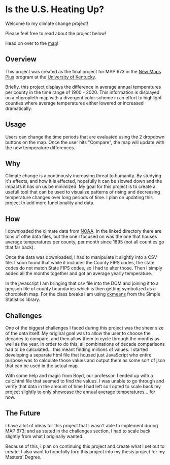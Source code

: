 # Is the U.S. Heating Up?

Welcome to my climate change project!

Please feel free to read about the project below!

Head on over to the [map](https://kdoh12.github.io/us-climate-change/)!

## Overview

This project was created as the final project for MAP 673 in the [New Maps Plus](https://newmapsplus.github.io/) program at the [University of Kentucky](https://www.uky.edu/).

Briefly, this project displays the difference in average annual temperatures per county in the time range of 1900 - 2020. This information is displayed on a choropleth map with a divergent color scheme in an effort to highlight counties where average temperatures either lowered or increased dramatically.

## Usage

Users can change the time periods that are evaluated using the 2 dropdown buttons on the map. Once the user hits "Compare", the map will update with the new temperature differences.

## Why

Climate change is a continously increasing threat to humanity. By studying it's effects, and how it is effected, hopefully it can be slowed down and the impacts it has on us be minimized. My goal for this project is to create a usefull tool that can be used to visualize patterns of rising and decreasing temperature changes over long periods of time. I plan on updating this project to add more functionality and data.

## How

I downloaded the climate data from [NOAA](https://www.ncei.noaa.gov/pub/data/cirs/climdiv/). In the linked directory there are tons of othe data files, but the one I focused on was the one that houses average temperatures per county, per month since 1895 (not all counties go that far back).

Once the data was downloaded, I had to manipulate it slightly into a CSV file. I soon found that while it includes the County FIPS codes, the state codes do not match State FIPS codes, so I had to alter those. Then I simply added all the months together and got an average yearly temperature.

In the javascript I am bringing that csv file into the DOM and joining it to a geojson file of county boundaries which is then getting symbolized as a choropleth map. For the class breaks I am using [ckmeans](https://simple-statistics.github.io/docs/#ckmeans) from the Simple Statistics library.

## Challenges

One of the biggest challenges I faced during this project was the sheer size of the data itself. My original goal was to allow the user to choose the decades to compare, and then allow them to cycle through the months as well as the year. In order to do this, all combinations of decade comparisons had to be calculated... this meant finding millions of values. I started developing a separate html file that housed just JavaScript who entire purpose was to calculate those values and output them as some sort of json that can be used in the actual map.

With some help and magic from Boyd, our professor. I ended up with a calc.html file that seemed to find the values. I was unable to go through and verify that data in the amount of time I had left so I opted to scale back my project slightly to only showcase the annual average temperatures... for now.

## The Future

I have a lot of ideas for this project that I wasn't able to implement during MAP 673; and as stated in the challenges section, I had to scale back slightly from what I originally wanted.

Because of this, I plan on continuing this project and create what I set out to create. I also want to hopefully turn this project into my thesis project for my Masters' Degree.
